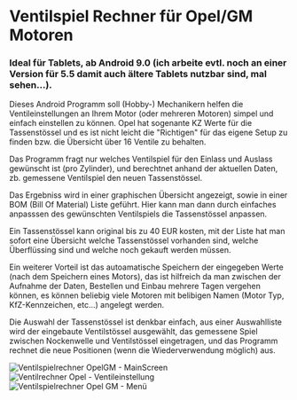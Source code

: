 # Ventilspiel Rechner für Opel/GM Motoren

### Ideal für Tablets, ab Android 9.0 (ich arbeite evtl. noch an einer Version für 5.5 damit auch ältere Tablets nutzbar sind, mal sehen...).

Dieses Android Programm soll (Hobby-) Mechanikern helfen die Ventileinstellungen an Ihrem Motor (oder mehreren Motoren) simpel und einfach einstellen zu können. 
Opel hat sogenante KZ Werte für die Tassenstössel und es ist nicht leicht die "Richtigen" für das eigene Setup zu finden bzw. die Übersicht über 
16 Ventile zu behalten. 


Das Programm fragt nur welches Ventilspiel für den Einlass und Auslass gewünscht ist (pro Zylinder), und berechtnet anhand der aktuellen Daten, zb.
gemessene Ventilspiel den neuen Tassenstössel. 


Das Ergebniss wird in einer graphischen Übersicht angezeigt, sowie in einer BOM (Bill Of Material) Liste geführt. Hier kann man dann durch einfaches anpasssen
des gewünschten Ventilspiels die Tassenstössel anpassen.


Ein Tassenstössel kann original bis zu 40 EUR kosten, mit der Liste hat man sofort eine Übersicht welche Tassenstössel vorhanden sind, welche Überflüssing sind und welche noch 
gekauft werden müssen.


Ein weiterer Vorteil ist das autoamatische Speichern der eingegeben Werte (nach dem Speichern eines Motors), das ist hilfreich da man zwischen der Aufnahme der Daten, Bestellen 
und Einbau mehrere Tagen vergehen können, es können beliebig viele Motoren mit belibigen Namen (Motor Typ, KfZ-Kennzeichen, etc...) angelegt werden. 


Die Auswahl der Tassenstössel ist denkbar einfach, aus einer Auswahlliste wird der eingebaute Ventilstössel ausgewählt, das gemessene Spiel zwischen Nockenwelle und Ventilstössel
eingetragen, und das Programm rechnet die neue Positionen (wenn die Wiederverwendung möglich) aus.

![Ventilspielrechner OpelGM - MainScreen](https://github.com/DrBarns/Ventilspielrechner-Opel-GM/assets/12915194/f7c9393f-5c95-47b4-a9ba-c9a2418b154d)
![Ventilrechner Opel - Ventileinstellung](https://github.com/DrBarns/Ventilspielrechner-Opel-GM/assets/12915194/64f71f3f-3960-4020-a23d-41dd8ccda74c)
![Ventilspielrechner Opel GM - Menü](https://github.com/DrBarns/Ventilspielrechner-Opel-GM/assets/12915194/e0da8168-5a84-46ff-bd5e-4d31bc228443)
